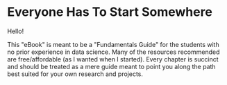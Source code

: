 # Everyone Has To Start Somewhere

Hello!

This "eBook" is meant to be a "Fundamentals Guide" for the students with no prior experience in data science. Many of the resources recommended are free/affordable (as I wanted when I started). Every chapter is succinct and should be treated as a mere guide meant to point you along the path best suited for your own research and projects.
